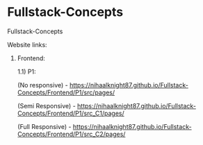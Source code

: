 # Fullstack-Concepts
Fullstack-Concepts

Website links:
1) Frontend:

   1.1) P1:
   
   (No responsive) - https://nihaalknight87.github.io/Fullstack-Concepts/Frontend/P1/src/pages/

   (Semi Responsive) - https://nihaalknight87.github.io/Fullstack-Concepts/Frontend/P1/src_C1/pages/

   (Full Responsive) - https://nihaalknight87.github.io/Fullstack-Concepts/Frontend/P1/src_C2/pages/
